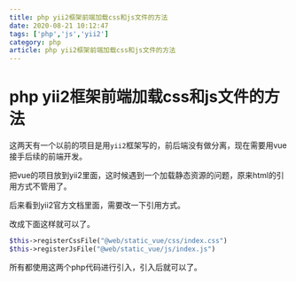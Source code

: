 ```yaml
---
title: php yii2框架前端加载css和js文件的方法
date: 2020-08-21 10:12:47
tags: ['php','js','yii2']
category: php
article: php yii2框架前端加载css和js文件的方法
---
```


# php yii2框架前端加载css和js文件的方法

这两天有一个以前的项目是用`yii2`框架写的，前后端没有做分离，现在需要用vue接手后续的前端开发。

把vue的项目放到yii2里面，这时候遇到一个加载静态资源的问题，原来html的引用方式不管用了。

后来看到yii2官方文档里面，需要改一下引用方式。

改成下面这样就可以了。

```php
$this->registerCssFile("@web/static_vue/css/index.css")
$this->registerJsFile("@web/static_vue/js/index.js")
```

所有都使用这两个php代码进行引入，引入后就可以了。



